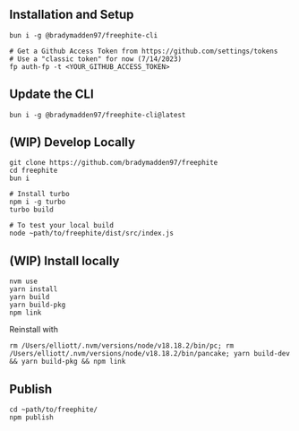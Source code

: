 ## Installation and Setup
```
bun i -g @bradymadden97/freephite-cli

# Get a Github Access Token from https://github.com/settings/tokens
# Use a "classic token" for now (7/14/2023)
fp auth-fp -t <YOUR_GITHUB_ACCESS_TOKEN>
```

## Update the CLI
```
bun i -g @bradymadden97/freephite-cli@latest
```


## (WIP) Develop Locally
```
git clone https://github.com/bradymadden97/freephite
cd freephite
bun i

# Install turbo
npm i -g turbo
turbo build

# To test your local build
node ~path/to/freephite/dist/src/index.js
```

## (WIP) Install locally
```
nvm use
yarn install
yarn build
yarn build-pkg
npm link
```

Reinstall with
```
rm /Users/elliott/.nvm/versions/node/v18.18.2/bin/pc; rm /Users/elliott/.nvm/versions/node/v18.18.2/bin/pancake; yarn build-dev && yarn build-pkg && npm link
```

## Publish
```
cd ~path/to/freephite/
npm publish
```
